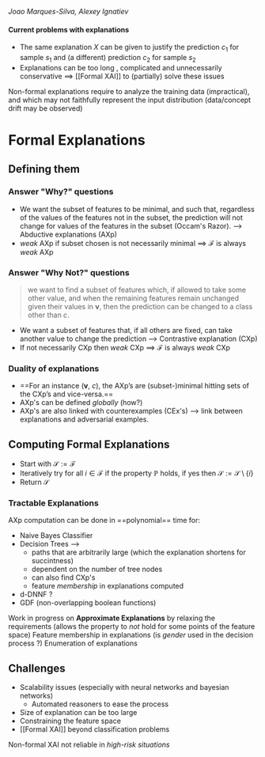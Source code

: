 *Joao Marques-Silva, Alexey Ignatiev*

#### Current problems with explanations
* The same explanation $X$ can be given to justify the prediction $c_1$ for sample $s_1$ and (a different) prediction $c_2$ for sample $s_2$
* Explanations can be too long , complicated and unnecessarily conservative
==> [[Formal XAI]] to (partially) solve these issues

Non-formal explanations require to analyze the training data (impractical), and which may not faithfully represent the input distribution (data/concept drift may be observed)

# Formal Explanations
## Defining them
### Answer "Why?" questions
+ We want the subset of features to be minimal, and such that, regardless of the values of the features not in the subset, the prediction will not change for values of the features in the subset (Occam's Razor). --> Abductive explanations (AXp)
+ *weak* AXp if subset chosen is not necessarily minimal ==> $\mathcal{F}$ is always *weak* AXp
### Answer "Why Not?" questions
>we want to find a subset of features which,  if allowed to take some other value, and when the remaining features remain unchanged given their values in **v**, then the prediction can be changed to a class other than $c$.
+ We want a subset of features that, if all others are fixed, can take another value to change the prediction --> Contrastive explanation (CXp)
+ If not necessarily CXp then _weak_ CXp ==> $\mathcal{F}$ is always *weak* CXp
### Duality of explanations
+ ==For an instance (**v**, *c*), the AXp’s are (subset-)minimal hitting sets of the CXp’s and vice-versa.==
+ AXp's can be defined _globally_ (how?)
+ AXp's are also linked with counterexamples (CEx's) --> link between explanations and adversarial examples.

## Computing Formal Explanations
+ Start with $\mathcal{S} := \mathcal{F}$
+ Iteratively try for all $i \in \mathcal{F}$ if the property $\mathbb{P}$ holds, if yes then $\mathcal{S} := \mathcal{S} \setminus \{i\}$
+ Return $\mathcal{S}$

### Tractable Explanations
AXp computation can be done in ==polynomial== time for:
+ Naive Bayes Classifier
+ Decision Trees  -->  
	+ paths that are arbitrarily large (which the explanation shortens for succintness)
	+ dependent on the number of tree nodes
	+ can also find CXp's
	+ feature _membership_ in explanations computed
+ d-DNNF ?
+ GDF (non-overlapping boolean functions)

Work in progress on **Approximate Explanations** by relaxing the requirements (allows the property to _not_ hold for some points of the feature space)
Feature membership in explanations (is _gender_ used in the decision process ?)
Enumeration of explanations

## Challenges
+ Scalability issues (especially with neural networks and bayesian networks)
	+ Automated reasoners to ease the process
+ Size of explanation can be too large
+ Constraining the feature space
+ [[Formal XAI]] beyond classification problems


Non-formal XAI not reliable in _high-risk situations_
